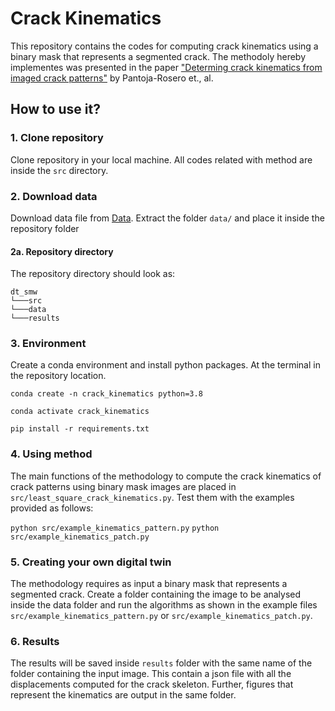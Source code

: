 # Crack Kinematics
This repository contains the codes for computing crack kinematics using a binary mask that represents a segmented crack. The methodoly hereby implementes was presented in the paper ["Determing crack kinematics from imaged crack patterns"](https://link-url-here.org) by Pantoja-Rosero et., al.

## How to use it?

### 1. Clone repository

Clone repository in your local machine. All codes related with method are inside the `src` directory.

### 2. Download data

Download data file  from [Data](https://drive.google.com/drive/folders/1OnGo10ccCN_3YiZxk3-ofh-56W0A_l0N?usp=sharing). Extract the folder `data/` and place it inside the repository folder

#### 2a. Repository directory

The repository directory should look as:

```
dt_smw
└───src
└───data
└───results
```

### 3. Environment

Create a conda environment and install python packages. At the terminal in the repository location.

`conda create -n crack_kinematics python=3.8`

`conda activate crack_kinematics`

`pip install -r requirements.txt`

### 4. Using method

The main functions of the methodology to compute the crack kinematics of crack patterns using binary mask images are placed in `src/least_square_crack_kinematics.py`. Test them with the examples provided as follows:

`python src/example_kinematics_pattern.py`
`python src/example_kinematics_patch.py`

### 5. Creating your own digital twin

The methodology requires as input a binary mask that represents a segmented crack. Create a folder containing the image to be analysed inside the data folder and run the algorithms as shown in the example files `src/example_kinematics_pattern.py` or `src/example_kinematics_patch.py`.

### 6. Results

The results will be saved inside `results` folder with the same name of the folder containing the input image. This contain a json file with all the displacements computed for the crack skeleton. Further, figures that represent the kinematics are output in the same folder.
